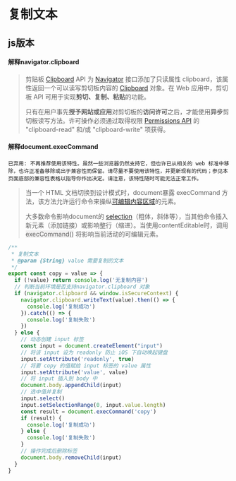 # 复制文本

## js版本

#### 解释navigator.clipboard
> 剪贴板 [Clipboard](https://developer.mozilla.org/zh-CN/docs/Web/API/Clipboard_API) API 为 [Navigator](https://developer.mozilla.org/zh-CN/docs/Web/API/Navigator) 接口添加了只读属性 clipboard，该属性返回一个可以读写剪切板内容的 [Clipboard](https://developer.mozilla.org/zh-CN/docs/Web/API/Clipboard) 对象。在 Web 应用中，剪切板 API 可用于实现**剪切、复制、粘贴**的功能。
> 
> 只有在用户事先**授予网站或应用**对剪切板的**访问许可**之后，才能使用**异步**剪切板读写方法。许可操作必须通过取得权限 [Permissions API](https://developer.mozilla.org/zh-CN/docs/Web/API/Permissions_API) 的 "clipboard-read" 和/或 "clipboard-write" 项获得。


#### 解释document.execCommand
`已弃用: 不再推荐使用该特性。虽然一些浏览器仍然支持它，但也许已从相关的 web 标准中移除，也许正准备移除或出于兼容性而保留。请尽量不要使用该特性，并更新现有的代码；参见本页面底部的兼容性表格以指导你作出决定。请注意，该特性随时可能无法正常工作。`

> 当一个 HTML 文档切换到设计模式时，document暴露 execCommand 方法，该方法允许运行命令来操纵[可编辑内容区域](https://developer.mozilla.org/zh-CN/docs/Web/HTML/Global_attributes/contenteditable)的元素。
>
> 大多数命令影响document的 [selection](https://developer.mozilla.org/zh-CN/docs/Web/API/Selection)（粗体，斜体等），当其他命令插入新元素（添加链接）或影响整行（缩进）。当使用contentEditable时，调用 <font style="background: #f2f1f1;">execCommand()</font> 将影响当前活动的可编辑元素。

```js
/**
 * 复制文本
 * @param {String} value 需要复制的文本
 */
export const copy = value => {
  if (!value) return console.log('无复制内容')
  // 判断当前环境是否支持navigator.clipboard 对象
  if (navigator.clipboard && window.isSecureContext) {
    navigator.clipboard.writeText(value).then(() => {
      console.log('复制成功')
    }).catch(() => {
      console.log('复制失败')
    })
  } else {
    // 动态创建 input 标签
    const input = document.createElement("input")
    // 将该 input 设为 readonly 防止 iOS 下自动唤起键盘
    input.setAttribute('readonly', true)
    // 将要 copy 的值赋给 input 标签的 value 属性
    input.setAttribute('value', value)
    // 将 input 插入到 body 中
    document.body.appendChild(input)
    // 选中值并复制
    input.select()
    input.setSelectionRange(0, input.value.length)
    const result = document.execCommand('copy')
    if (result) {
      console.log('复制成功')
    } else {
      console.log('复制失败')
    }
    // 操作完成后删除标签
    document.body.removeChild(input)
  }
}
```